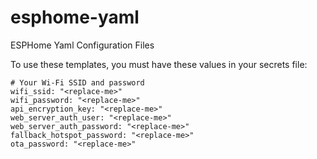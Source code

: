 # esphome-yaml
ESPHome Yaml Configuration Files

To use these templates, you must have these values in your secrets file:

```
# Your Wi-Fi SSID and password
wifi_ssid: "<replace-me>"
wifi_password: "<replace-me>"
api_encryption_key: "<replace-me>"
web_server_auth_user: "<replace-me>"
web_server_auth_password: "<replace-me>"
fallback_hotspot_password: "<replace-me>"
ota_password: "<replace-me>"
```

